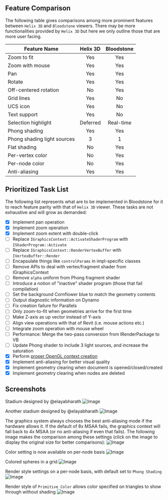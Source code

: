 
Feature Comparison
-----
The following table gives comparisons among more prominent features between ```Helix 3D``` and ```Bloodstone``` viewers. There may be more functionalities provided by ```Helix 3D``` but here we only outline those that are more user facing.

| Feature Name | Helix 3D | Bloodstone |
| ------------ |:--------:|:----------:|
| Zoom to fit | Yes | Yes |
| Zoom with mouse | Yes | Yes |
| Pan | Yes | Yes |
| Rotate | Yes | Yes |
| Off-centered rotation | No | Yes |
| Grid lines | Yes | No |
| UCS icon | Yes | No |
| Text support | Yes | No |
| Selection highlight | Deferred | Real-time |
| Phong shading | Yes | Yes |
| Phong shading light sources | 3 | 1 |
| Flat shading | No | Yes |
| Per-vertex color | No | Yes |
| Per-node color | No | Yes |
| Anti-aliasing | Yes | Yes |

Prioritized Task List
-----
The following list represents what are to be implemented in Bloodstone for it to reach feature parity with that of ```Helix 3D``` viewer. These tasks are not exhaustive and will grow as demanded:

- [x] Implement pan operation
- [x] Implement zoom operation
- [x] Implement zoom extent with double-click
- [ ] Replace ```IGraphicsContext::ActivateShaderProgram``` with ```IShaderProgram::Activate```
- [ ] Replace ```IGraphicsContext::RenderVertexBuffer``` with ```IVertexBuffer::Render```
- [ ] Encapsulate things like ```controlParams``` in impl-specific classes
- [ ] Remove APIs to deal with vertex/fragment shader from IGraphicsContext
- [ ] Remove ```alpha``` uniform from Phong fragment shader
- [ ] Introduce a notion of "inactive" shader program (those that fail compilation)
- [ ] Set the background Cornflower blue to match the geometry contents
- [ ] Output diagnostic information on Dynamo
- [ ] Fix creation failure for Parallels
- [ ] Only zoom-to-fit when geometries arrive for the first time
- [ ] Make Z-axis as up vector instead of Y-axis
- [ ] Align view operations with that of Revit (i.e. mouse actions etc.)
- [ ] Integrate zoom operation with mouse wheel
- [ ] Performance: Merge the two-pass conversion from IRenderPackage to VB
- [ ] Update Phong shader to include 3 light sources, and increase the saturation
- [x] Perform [proper OpenGL context creation](http://www.opengl.org/wiki/Creating_an_OpenGL_Context_(WGL)#Proper_Context_Creation)
- [x] Implement anti-aliasing for better visual quality
- [x] Implement geometry clearing when document is opened/closed/created
- [x] Implement geometry clearing when nodes are deleted

Screenshots
-----
Stadium designed by @elayabharath
![Image](https://raw.githubusercontent.com/Benglin/Dynamo/Bloodstone/doc/img/eb-stadium-v0.png)

Another stadium designed by @elayabharath
![Image](https://raw.githubusercontent.com/Benglin/Dynamo/Bloodstone/doc/img/eb-stadium-v1.png)

The graphics system always chooses the best anti-aliasing mode if the hardware allows it. If the default of 8x MSAA fails, the graphics context will fall back to 4x MSAA (or no anti-aliasing if even that fails). The following image makes the comparison among these settings (click on the image to display the original size for better comparisons):
![Image](https://raw.githubusercontent.com/Benglin/Dynamo/Bloodstone/doc/img/multisample-anti-aliasing.png)

Color setting is now available on per-node basis
![Image](https://raw.githubusercontent.com/Benglin/Dynamo/Bloodstone/doc/img/node-and-primitive-colors.png)

Colored spheres in a grid
![Image](https://raw.githubusercontent.com/Benglin/Dynamo/Bloodstone/doc/img/colored-spheres.png)

Render style settings on a per-node basis, with default set to ```Phong Shading```
![Image](https://raw.githubusercontent.com/Benglin/Dynamo/Bloodstone/doc/img/render-style-phong-shading.png)

Render style of ```Primitive Color``` allows color specified on triangles to show through without shading
![Image](https://raw.githubusercontent.com/Benglin/Dynamo/Bloodstone/doc/img/render-style-primitive-color.png)
